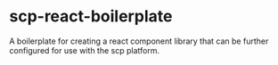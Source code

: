 # scp-react-boilerplate
A boilerplate for creating a react component library that can be further configured for use with the scp platform.